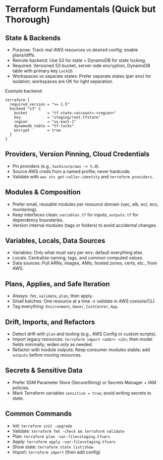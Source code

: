 # Terraform Fundamentals (Quick but Thorough)

## State & Backends

- Purpose: Track real AWS resources vs desired config; enable plans/diffs.
- Remote backend: Use S3 for state + DynamoDB for state locking.
- Required: Versioned S3 bucket, server-side encryption, DynamoDB table with primary key `LockID`.
- Workspaces vs separate states: Prefer separate states (per env) for isolation; workspaces are OK for light separation.

Example backend:

```
terraform {
  required_version = ">= 1.5"
  backend "s3" {
    bucket         = "tf-state-<account>-<region>"
    key            = "staging/root.tfstate"
    region         = "us-east-1"
    dynamodb_table = "tf-locks"
    encrypt        = true
  }
}
```

## Providers, Version Pinning, Cloud Credentials

- Pin providers (e.g., `hashicorp/aws ~> 5.0`).
- Source AWS creds from a named profile; never hardcode.
- Validate with `aws sts get-caller-identity` and `terraform providers`.

## Modules & Composition

- Prefer small, reusable modules per resource domain (vpc, alb, ecr, ecs, monitoring).
- Keep interfaces clean: `variables.tf` for inputs, `outputs.tf` for dependency boundaries.
- Version internal modules (tags or folders) to avoid accidental changes.

## Variables, Locals, Data Sources

- Variables: Only what must vary per env; default everything else.
- Locals: Centralize naming, tags, and common computed values.
- Data sources: Pull ARNs, images, AMIs, hosted zones, certs, etc., from AWS.

## Plans, Applies, and Safe Iteration

- Always: `fmt`, `validate`, `plan`, then apply.
- Small batches: One resource at a time → validate in AWS console/CLI.
- Tag everything: `Environment`, `Owner`, `CostCenter`, `App`.

## Drift, Imports, and Refactors

- Detect drift with `plan` and tooling (e.g., AWS Config or custom scripts).
- Import legacy resources: `terraform import <addr> <id>`; then model fields minimally; widen only as needed.
- Refactor with module outputs: Keep consumer modules stable; add `outputs` before moving resources.

## Secrets & Sensitive Data

- Prefer SSM Parameter Store (SecureString) or Secrets Manager + IAM policies.
- Mark Terraform variables `sensitive = true`; avoid writing secrets to state.

## Common Commands

- Init: `terraform init -upgrade`
- Validate: `terraform fmt -check && terraform validate`
- Plan: `terraform plan -var-file=staging.tfvars`
- Apply: `terraform apply -var-file=staging.tfvars`
- Show state: `terraform state list|show`
- Import: `terraform import` (then add config)
